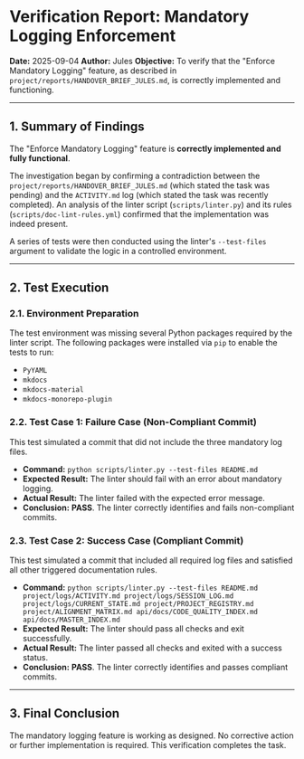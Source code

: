 # Verification Report: Mandatory Logging Enforcement

**Date:** 2025-09-04
**Author:** Jules
**Objective:** To verify that the "Enforce Mandatory Logging" feature, as described in `project/reports/HANDOVER_BRIEF_JULES.md`, is correctly implemented and functioning.

---

## 1. Summary of Findings

The "Enforce Mandatory Logging" feature is **correctly implemented and fully functional**.

The investigation began by confirming a contradiction between the `project/reports/HANDOVER_BRIEF_JULES.md` (which stated the task was pending) and the `ACTIVITY.md` log (which stated the task was recently completed). An analysis of the linter script (`scripts/linter.py`) and its rules (`scripts/doc-lint-rules.yml`) confirmed that the implementation was indeed present.

A series of tests were then conducted using the linter's `--test-files` argument to validate the logic in a controlled environment.

---

## 2. Test Execution

### 2.1. Environment Preparation

The test environment was missing several Python packages required by the linter script. The following packages were installed via `pip` to enable the tests to run:
- `PyYAML`
- `mkdocs`
- `mkdocs-material`
- `mkdocs-monorepo-plugin`

### 2.2. Test Case 1: Failure Case (Non-Compliant Commit)

This test simulated a commit that did not include the three mandatory log files.

- **Command:** `python scripts/linter.py --test-files README.md`
- **Expected Result:** The linter should fail with an error about mandatory logging.
- **Actual Result:** The linter failed with the expected error message.
- **Conclusion:** **PASS**. The linter correctly identifies and fails non-compliant commits.

### 2.3. Test Case 2: Success Case (Compliant Commit)

This test simulated a commit that included all required log files and satisfied all other triggered documentation rules.

- **Command:** `python scripts/linter.py --test-files README.md project/logs/ACTIVITY.md project/logs/SESSION_LOG.md project/logs/CURRENT_STATE.md project/PROJECT_REGISTRY.md project/ALIGNMENT_MATRIX.md api/docs/CODE_QUALITY_INDEX.md api/docs/MASTER_INDEX.md`
- **Expected Result:** The linter should pass all checks and exit successfully.
- **Actual Result:** The linter passed all checks and exited with a success status.
- **Conclusion:** **PASS**. The linter correctly identifies and passes compliant commits.

---

## 3. Final Conclusion

The mandatory logging feature is working as designed. No corrective action or further implementation is required. This verification completes the task.
